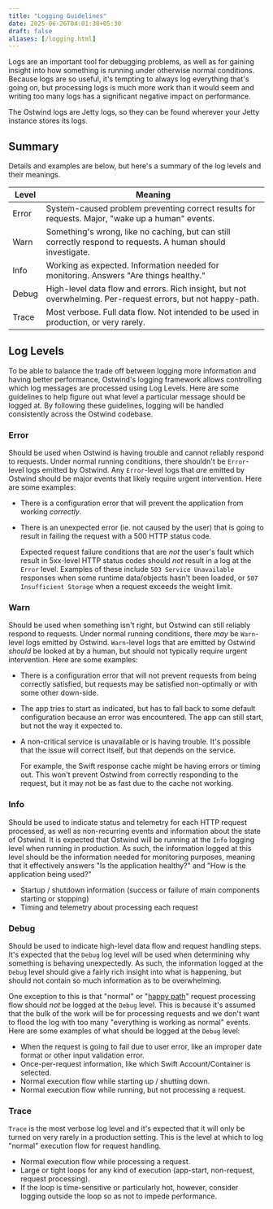 ```yaml
---
title: "Logging Guidelines"
date: 2025-06-26T04:01:38+05:30
draft: false
aliases: [/logging.html]
---
```


<!--
Copyright 2025 Jiaqi Liu. All rights reserved.

Licensed under the Apache License, Version 2.0 (the "License");
you may not use this file except in compliance with the License.
You may obtain a copy of the License at

    https://www.apache.org/licenses/LICENSE-2.0

Unless required by applicable law or agreed to in writing, software
distributed under the License is distributed on an "AS IS" BASIS,
WITHOUT WARRANTIES OR CONDITIONS OF ANY KIND, either express or implied.
See the License for the specific language governing permissions and
limitations under the License.
-->

Logs are an important tool for debugging problems, as well as for gaining insight into how something is running under
otherwise normal conditions. Because logs are so useful, it's tempting to always log everything that's going on, but
processing logs is much more work than it would seem and writing too many logs has a significant negative impact on
performance.

The Ostwind logs are Jetty logs, so they can be found wherever your Jetty instance stores its logs.

Summary
-------

Details and examples are below, but here's a summary of the log levels and their meanings.

| Level | Meaning                                                                                                      |
| ----- | ------------------------------------------------------------------------------------------------------------ |
| Error | System-caused problem preventing correct results for requests. Major, "wake up a human" events.              |
| Warn  | Something's wrong, like no caching, but can still correctly respond to requests. A human should investigate. |
| Info  | Working as expected. Information needed for monitoring. Answers "Are things healthy."                        |
| Debug | High-level data flow and errors. Rich insight, but not overwhelming. Per-request errors, but not happy-path. |
| Trace | Most verbose. Full data flow. Not intended to be used in production, or very rarely.                         |

Log Levels
----------

To be able to balance the trade off between logging more information and having better performance, Ostwind's logging
framework allows controlling which log messages are processed using Log Levels. Here are some guidelines to help figure
out what level a particular message should be logged at. By following these guidelines, logging will be handled
consistently across the Ostwind codebase.

### Error

Should be used when Ostwind is having trouble and cannot reliably respond to requests. Under normal running conditions,
there shouldn't be `Error`-level logs emitted by Ostwind. Any `Error`-level logs that _are_ emitted by Ostwind should be
major events that likely require urgent intervention. Here are some examples:

- There is a configuration error that will prevent the application from working _correctly_.
- There is an unexpected error (ie. not caused by the user) that is going to result in failing the request with a 500
  HTTP status code.

  Expected request failure conditions that are _not_ the user's fault which result in 5xx-level HTTP
  status codes should _not_ result in a log at the `Error` level. Examples of these include `503 Service Unavailable`
  responses when some runtime data/objects hasn't been loaded, or `507 Insufficient Storage` when a request exceeds the
  weight limit.

### Warn

Should be used when something isn't right, but Ostwind can still reliably respond to requests. Under normal running
conditions, there _may_ be `Warn`-level logs emitted by Ostwind. `Warn`-level logs that are emitted by Ostwind _should_ be
looked at by a human, but should not typically require urgent intervention. Here are some examples:

- There is a configuration error that will not prevent requests from being correctly satisfied, but requests may be
  satisfied non-optimally or with some other down-side.
- The app tries to start as indicated, but has to fall back to some default configuration because an error was
  encountered. The app can still start, but not the way it expected to.
- A non-critical service is unavailable or is having trouble. It's possible that the issue will correct itself, but that
  depends on the service.

  For example, the Swift response cache might be having errors or timing out. This won't prevent Ostwind from correctly
  responding to the request, but it may not be as fast due to the cache not working.

### Info

Should be used to indicate status and telemetry for each HTTP request processed, as well as non-recurring events and
information about the state of Ostwind. It is expected that Ostwind will be running at the `Info` logging level when
running in production. As such, the information logged at this level should be the information needed for monitoring
purposes, meaning that it effectively answers "Is the application healthy?" and "How is the application being used?"

- Startup / shutdown information (success or failure of main components starting or stopping)
- Timing and telemetry about processing each request

### Debug

Should be used to indicate high-level data flow and request handling steps. It's expected that the `Debug` log level
will be used when determining why something is behaving unexpectedly. As such, the information logged at the `Debug`
level should give a fairly rich insight into what is happening, but should not contain so much information as to be
overwhelming.

One exception to this is that "normal" or "[happy path](https://en.wikipedia.org/wiki/Happy_path)" request processing
flow should _not_ be logged at the `Debug` level. This is because it's assumed that the bulk of the work will be for
processing requests and we don't want to flood the log with too many "everything is working as normal" events. Here are
some examples of what should be logged at the `Debug` level:

- When the request is going to fail due to user error, like an improper date format or other input validation error.
- Once-per-request information, like which Swift Account/Container is selected.
- Normal execution flow while starting up / shutting down.
- Normal execution flow while running, but not processing a request.

### Trace

`Trace` is the most verbose log level and it's expected that it will only be turned on very rarely in a production
setting. This is the level at which to log "normal" execution flow for request handling.

- Normal execution flow while processing a request.
- Large or tight loops for any kind of execution (app-start, non-request, request processing).
- If the loop is time-sensitive or particularly hot, however, consider logging outside the loop so as not to impede
  performance.
